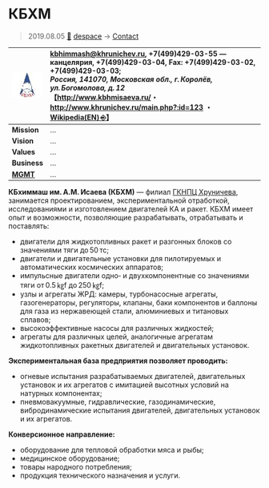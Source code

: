 # КБХМ
> 2019.08.05 [🚀](../../index/index.md) [despace](../index.md) → [Contact](../contact.md)

|[![](../f/con/k/kbhm_logo1_thumb.jpg)](../f/con/k/kbhm_logo1.png)|<kbhimmash@khrunichev.ru>, +7(499)429-03-55 — канцелярия, +7(499)429-03-04, Fax: +7(499)429-03-02,  +7(499)429-03-03;<br> *Россия, 141070, Московская обл., г. Королёв, ул. Богомолова, д. 12*<br> 【<http://www.kbhmisaeva.ru/>・ <http://www.khrunichev.ru/main.php?:id=123> ・ [Wikipedia(EN) ⎆](https://en.wikipedia.org/wiki/A.M._Isayev_Chemical_Engineering_Design_Bureau)】|
|:--|:--|
|**Mission**|…|
|**Vision**|…|
|**Values**|…|
|**Business**|…|
|**[MGMT](../mgmt.md)**|…|

**КБхиммаш им. А.М. Исаева (КБХМ)** — филиал [ГКНПЦ Хруничева](khrunichev.md), занимается проектированием, экспериментальной отработкой, исследованиями и изготовлением двигателей КА и ракет. КБХМ имеет опыт и возможности, позволяющие разрабатывать, отрабатывать и поставлять:

   - двигатели для жидкотопливных ракет и разгонных блоков со значениями тяги до 50 тс;
   - двигатели и двигательные установки для пилотируемых и автоматических космических аппаратов;
   - импульсные двигатели одно‑ и двухкомпонентные со значениями тяги от 0.5 ㎏f до 250 ㎏f;
   - узлы и агрегаты ЖРД: камеры, турбонасосные агрегаты, газогенераторы, регуляторы, клапаны, баки компонентов и баллоны для газа из нержавеющей стали, алюминиевых и титановых сплавов;
   - высокоэффективные насосы для различных жидкостей;
   - агрегаты для различных целей, аналогичные агрегатам жидкотопливных ракетных двигателей и двигательных установок.

**Экспериментальная база предприятия позволяет проводить:**

   - огневые испытания разрабатываемых двигателей, двигательных установок и их агрегатов с имитацией высотных условий на натурных компонентах;
   - пневмовакуумные, гидравлические, газодинамические, вибродинамические испытания двигателей, двигательных установок и их агрегатов.

**Конверсионное направление:**

   - оборудование для тепловой обработки мяса и рыбы;
   - медицинское оборудование;
   - товары народного потребления;
   - продукция технического назначения и услуги.

<p style="page-break-after:always"> </p>
